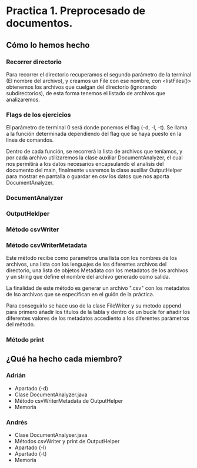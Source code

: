 # Practica 1. Preprocesado de documentos.

## Cómo lo hemos hecho

### Recorrer directorio
 Para recorrer el directorio recuperamos el segundo parámetro de la terminal (El nombre del archivo), y creamos un File con ese nombre, con <listFiles()> obtenemos los archivos que cuelgan del directorio (ignorando subdirectorios), de esta forma tenemos el listado de archivos que analizaremos.

### Flags de los ejercicios
El parámetro de terminal 0 será donde ponemos el flag (-d, -l, -t). Se llama a la función determinada dependiendo del flag que se haya puesto en la linea de comandos.

Dentro de cada función, se recorrerá la lista de archivos que teníamos, y por cada archivo utilizaremos la clase auxiliar DocumentAnalyzer, el cual nos permitirá a los datos necesarios encapsulando el analisis del documento del main, finalmente usaremos la clase auxiliar OutputHelper para mostrar en pantalla o guardar en csv los datos que nos aporta DocumentAnalyzer.

### DocumentAnalyzer


### OutputHeklper
### Método csvWriter
### Método csvWriterMetadata
Este método recibe como parametros una lista con los nombres de los archivos, una lista con los lenguajes de los diferentes archivos del directorio, una lista de objetos Metadata con los metadatos de los archivos y un string que define el nombre del archivo generado como salida.

La finalidad de este método es generar un archivo ".csv" con los metadatos de lso archivos que se especifican en el guión de la práctica.

Para conseguirlo se hace uso de la clase FileWriter y su metodo append para primero añadir los titulos de la tabla y dentro de un bucle for añadir los diferentes valores de los metadatos accediento a los diferentes parámetros del método.
### Método print

##
## ¿Qué ha hecho cada miembro?

### Adrián
* Apartado (-d)
* Clase DocumentAnalyzer.java
* Método csvWriterMetadata de OutputHelper
* Memoria

### Andrés
* Clase DocumentAnalyser.java
* Métodos csvWriter y print de OutputHelper
* Apartado (-l)
* Apartado (-t)
* Memoria